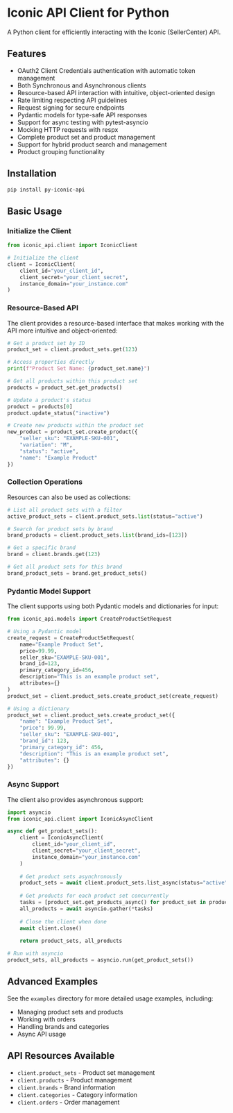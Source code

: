 # Iconic API Client for Python

A Python client for efficiently interacting with the Iconic (SellerCenter) API.

## Features

- OAuth2 Client Credentials authentication with automatic token management
- Both Synchronous and Asynchronous clients
- Resource-based API interaction with intuitive, object-oriented design
- Rate limiting respecting API guidelines
- Request signing for secure endpoints
- Pydantic models for type-safe API responses
- Support for async testing with pytest-asyncio
- Mocking HTTP requests with respx
- Complete product set and product management
- Support for hybrid product search and management
- Product grouping functionality

## Installation

```bash
pip install py-iconic-api
```

## Basic Usage

### Initialize the Client

```python
from iconic_api.client import IconicClient

# Initialize the client
client = IconicClient(
    client_id="your_client_id",
    client_secret="your_client_secret",
    instance_domain="your_instance.com"
)
```

### Resource-Based API

The client provides a resource-based interface that makes working with the API more intuitive and object-oriented:

```python
# Get a product set by ID
product_set = client.product_sets.get(123)

# Access properties directly
print(f"Product Set Name: {product_set.name}")

# Get all products within this product set
products = product_set.get_products()

# Update a product's status
product = products[0]
product.update_status("inactive")

# Create new products within the product set
new_product = product_set.create_product({
    "seller_sku": "EXAMPLE-SKU-001",
    "variation": "M",
    "status": "active",
    "name": "Example Product"
})
```

### Collection Operations

Resources can also be used as collections:

```python
# List all product sets with a filter
active_product_sets = client.product_sets.list(status="active")

# Search for product sets by brand
brand_products = client.product_sets.list(brand_ids=[123])

# Get a specific brand
brand = client.brands.get(123)

# Get all product sets for this brand
brand_product_sets = brand.get_product_sets()
```

### Pydantic Model Support

The client supports using both Pydantic models and dictionaries for input:

```python
from iconic_api.models import CreateProductSetRequest

# Using a Pydantic model
create_request = CreateProductSetRequest(
    name="Example Product Set",
    price=99.99,
    seller_sku="EXAMPLE-SKU-001",
    brand_id=123,
    primary_category_id=456,
    description="This is an example product set",
    attributes={}
)
product_set = client.product_sets.create_product_set(create_request)

# Using a dictionary
product_set = client.product_sets.create_product_set({
    "name": "Example Product Set",
    "price": 99.99,
    "seller_sku": "EXAMPLE-SKU-001",
    "brand_id": 123,
    "primary_category_id": 456,
    "description": "This is an example product set",
    "attributes": {}
})
```

### Async Support

The client also provides asynchronous support:

```python
import asyncio
from iconic_api.client import IconicAsyncClient

async def get_product_sets():
    client = IconicAsyncClient(
        client_id="your_client_id",
        client_secret="your_client_secret",
        instance_domain="your_instance.com"
    )
    
    # Get product sets asynchronously
    product_sets = await client.product_sets.list_async(status="active")
    
    # Get products for each product set concurrently
    tasks = [product_set.get_products_async() for product_set in product_sets]
    all_products = await asyncio.gather(*tasks)
    
    # Close the client when done
    await client.close()
    
    return product_sets, all_products

# Run with asyncio
product_sets, all_products = asyncio.run(get_product_sets())
```

## Advanced Examples

See the `examples` directory for more detailed usage examples, including:

- Managing product sets and products
- Working with orders
- Handling brands and categories
- Async API usage

## API Resources Available

- `client.product_sets` - Product set management
- `client.products` - Product management
- `client.brands` - Brand information
- `client.categories` - Category information
- `client.orders` - Order management
